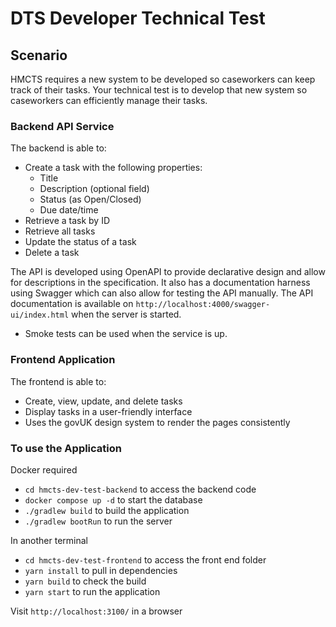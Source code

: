 # DTS Developer Technical Test

## Scenario
HMCTS requires a new system to be developed so caseworkers can keep track of their tasks. Your technical test is to develop that new system so caseworkers can efficiently manage their tasks.

### Backend API Service
The backend is able to:
- Create a task with the following properties:
  - Title
  - Description (optional field)
  - Status (as Open/Closed)
  - Due date/time
- Retrieve a task by ID
- Retrieve all tasks
- Update the status of a task
- Delete a task

The API is developed using OpenAPI to provide declarative design and allow for descriptions in the specification. It also has a documentation harness using Swagger which can also allow for testing the API manually. The API documentation is available on `http://localhost:4000/swagger-ui/index.html` when the server is started.
 - Smoke tests can be used when the service is up.

### Frontend Application
The frontend is able to:
- Create, view, update, and delete tasks
- Display tasks in a user-friendly interface
- Uses the govUK design system to render the pages consistently

### To use the Application
Docker required

- `cd hmcts-dev-test-backend` to access the backend code
- `docker compose up -d` to start the database
- `./gradlew build` to build the application
- `./gradlew bootRun` to run the server

In another terminal
- `cd hmcts-dev-test-frontend` to access the front end folder
- `yarn install` to pull in dependencies
- `yarn build` to check the build
- `yarn start` to run the application

Visit `http://localhost:3100/` in a browser
